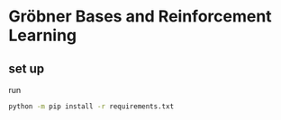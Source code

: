 # Gröbner Bases and Reinforcement Learning

## set up

run

```bash
python -m pip install -r requirements.txt
```
